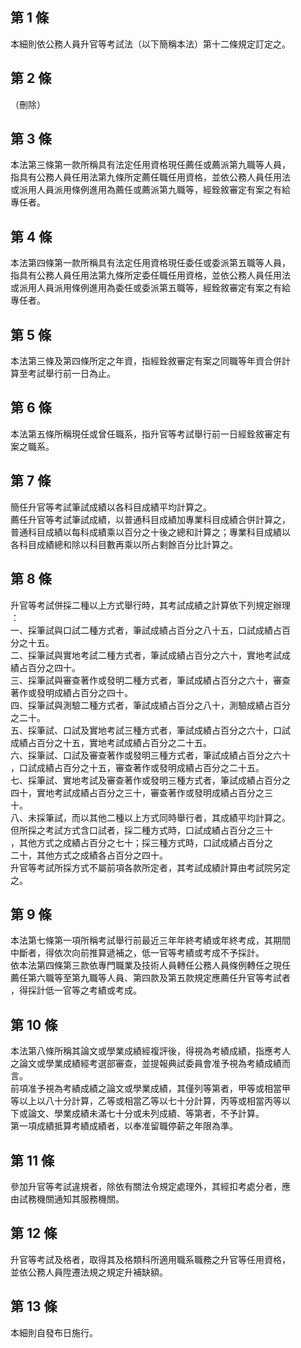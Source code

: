 第 1 條
-------
本細則依公務人員升官等考試法（以下簡稱本法）第十二條規定訂定之。

第 2 條
-------
（刪除）

第 3 條
-------
本法第三條第一款所稱具有法定任用資格現任薦任或薦派第九職等人員，  
指具有公務人員任用法第九條所定薦任職任用資格，並依公務人員任用法  
或派用人員派用條例進用為薦任或薦派第九職等，經銓敘審定有案之有給  
專任者。

第 4 條
-------
本法第四條第一款所稱具有法定任用資格現任委任或委派第五職等人員，  
指具有公務人員任用法第九條所定委任職任用資格，並依公務人員任用法  
或派用人員派用條例進用為委任或委派第五職等，經銓敘審定有案之有給  
專任者。

第 5 條
-------
本法第三條及第四條所定之年資，指經銓敘審定有案之同職等年資合併計  
算至考試舉行前一日為止。

第 6 條
-------
本法第五條所稱現任或曾任職系，指升官等考試舉行前一日經銓敘審定有  
案之職系。

第 7 條
-------
簡任升官等考試筆試成績以各科目成績平均計算之。  
薦任升官等考試筆試成績，以普通科目成績加專業科目成績合併計算之，  
普通科目成績以每科成績乘以百分之十後之總和計算之；專業科目成績以  
各科目成績總和除以科目數再乘以所占剩餘百分比計算之。

第 8 條
-------
升官等考試併採二種以上方式舉行時，其考試成績之計算依下列規定辦理  
：  
一、採筆試與口試二種方式者，筆試成績占百分之八十五，口試成績占百  
    分之十五。  
二、採筆試與實地考試二種方式者，筆試成績占百分之六十，實地考試成  
    績占百分之四十。  
三、採筆試與審查著作或發明二種方式者，筆試成績占百分之六十，審查  
    著作或發明成績占百分之四十。  
四、採筆試與測驗二種方式者，筆試成績占百分之八十，測驗成績占百分  
    之二十。  
五、採筆試、口試及實地考試三種方式者，筆試成績占百分之六十，口試  
    成績占百分之十五，實地考試成績占百分之二十五。  
六、採筆試、口試及審查著作或發明三種方式者，筆試成績占百分之六十  
    ，口試成績占百分之十五，審查著作或發明成績占百分之二十五。  
七、採筆試、實地考試及審查著作或發明三種方式者，筆試成績占百分之  
    四十，實地考試成績占百分之三十，審查著作或發明成績占百分之三  
    十。  
八、未採筆試，而以其他二種以上方式同時舉行者，其成績平均計算之。  
    但所採之考試方式含口試者，採二種方式時，口試成績占百分之三十  
    ，其他方式之成績占百分之七十；採三種方式時，口試成績占百分之  
    二十，其他方式之成績各占百分之四十。  
升官等考試所採方式不屬前項各款所定者，其考試成績計算由考試院另定  
之。

第 9 條
-------
本法第七條第一項所稱考試舉行前最近三年年終考績或年終考成，其期間  
中斷者，得依次向前推算遞補之，低一官等考績或考成不予採計。  
依本法第四條第三款依專門職業及技術人員轉任公務人員條例轉任之現任  
薦任第六職等至第九職等人員、第四款及第五款規定應薦任升官等考試者  
，得採計低一官等之考績或考成。

第 10 條
--------
本法第八條所稱其論文或學業成績經複評後，得視為考績成績，指應考人  
之論文或學業成績經考選部審查，並提報典試委員會准予視為考績成績而  
言。  
前項准予視為考績成績之論文或學業成績，其僅列等第者，甲等或相當甲  
等以上以八十分計算，乙等或相當乙等以七十分計算，丙等或相當丙等以  
下或論文、學業成績未滿七十分或未列成績、等第者，不予計算。  
第一項成績抵算考績成績者，以奉准留職停薪之年限為準。

第 11 條
--------
參加升官等考試違規者，除依有關法令規定處理外，其經扣考處分者，應  
由試務機關通知其服務機關。

第 12 條
--------
升官等考試及格者，取得其及格類科所適用職系職務之升官等任用資格，  
並依公務人員陞遷法規之規定升補缺額。

第 13 條
--------
本細則自發布日施行。

